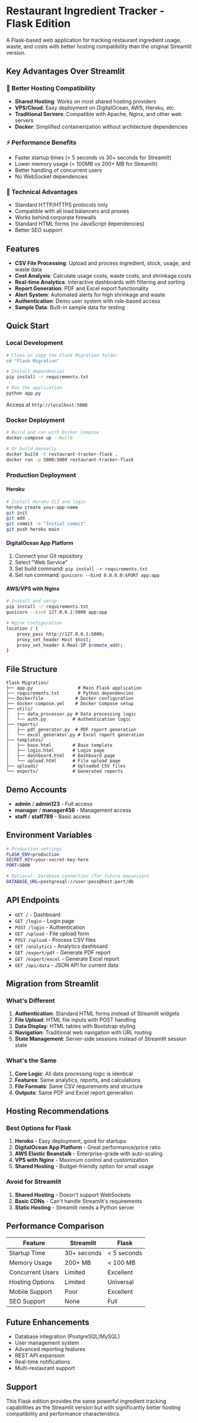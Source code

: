 # Restaurant Ingredient Tracker - Flask Edition

A Flask-based web application for tracking restaurant ingredient usage, waste, and costs with better hosting compatibility than the original Streamlit version.

## Key Advantages Over Streamlit

### 🚀 Better Hosting Compatibility
- **Shared Hosting**: Works on most shared hosting providers
- **VPS/Cloud**: Easy deployment on DigitalOcean, AWS, Heroku, etc.
- **Traditional Servers**: Compatible with Apache, Nginx, and other web servers
- **Docker**: Simplified containerization without architecture dependencies

### ⚡ Performance Benefits
- Faster startup times (< 5 seconds vs 30+ seconds for Streamlit)
- Lower memory usage (< 100MB vs 200+ MB for Streamlit)
- Better handling of concurrent users
- No WebSocket dependencies

### 🔧 Technical Advantages
- Standard HTTP/HTTPS protocols only
- Compatible with all load balancers and proxies
- Works behind corporate firewalls
- Standard HTML forms (no JavaScript dependencies)
- Better SEO support

## Features

- **CSV File Processing**: Upload and process ingredient, stock, usage, and waste data
- **Cost Analysis**: Calculate usage costs, waste costs, and shrinkage costs
- **Real-time Analytics**: Interactive dashboards with filtering and sorting
- **Report Generation**: PDF and Excel export functionality
- **Alert System**: Automated alerts for high shrinkage and waste
- **Authentication**: Demo user system with role-based access
- **Sample Data**: Built-in sample data for testing

## Quick Start

### Local Development

```bash
# Clone or copy the Flask Migration folder
cd "Flask Migration"

# Install dependencies
pip install -r requirements.txt

# Run the application
python app.py
```

Access at `http://localhost:5000`

### Docker Deployment

```bash
# Build and run with Docker Compose
docker-compose up --build

# Or build manually
docker build -t restaurant-tracker-flask .
docker run -p 5000:5000 restaurant-tracker-flask
```

### Production Deployment

#### Heroku
```bash
# Install Heroku CLI and login
heroku create your-app-name
git init
git add .
git commit -m "Initial commit"
git push heroku main
```

#### DigitalOcean App Platform
1. Connect your Git repository
2. Select "Web Service"
3. Set build command: `pip install -r requirements.txt`
4. Set run command: `gunicorn --bind 0.0.0.0:$PORT app:app`

#### AWS/VPS with Nginx
```bash
# Install and setup
pip install -r requirements.txt
gunicorn --bind 127.0.0.1:5000 app:app

# Nginx configuration
location / {
    proxy_pass http://127.0.0.1:5000;
    proxy_set_header Host $host;
    proxy_set_header X-Real-IP $remote_addr;
}
```

## File Structure

```
Flask Migration/
├── app.py                 # Main Flask application
├── requirements.txt       # Python dependencies
├── Dockerfile            # Docker configuration
├── docker-compose.yml    # Docker Compose setup
├── utils/
│   ├── data_processor.py # Data processing logic
│   └── auth.py          # Authentication logic
├── reports/
│   ├── pdf_generator.py  # PDF report generation
│   └── excel_generator.py # Excel report generation
├── templates/
│   ├── base.html        # Base template
│   ├── login.html       # Login page
│   ├── dashboard.html   # Dashboard page
│   └── upload.html      # File upload page
├── uploads/             # Uploaded CSV files
└── exports/             # Generated reports
```

## Demo Accounts

- **admin** / **admin123** - Full access
- **manager** / **manager456** - Management access  
- **staff** / **staff789** - Basic access

## Environment Variables

```bash
# Production settings
FLASK_ENV=production
SECRET_KEY=your-secret-key-here
PORT=5000

# Optional: Database connection (for future expansion)
DATABASE_URL=postgresql://user:pass@host:port/db
```

## API Endpoints

- `GET /` - Dashboard
- `GET /login` - Login page
- `POST /login` - Authentication
- `GET /upload` - File upload form
- `POST /upload` - Process CSV files
- `GET /analytics` - Analytics dashboard
- `GET /export/pdf` - Generate PDF report
- `GET /export/excel` - Generate Excel report
- `GET /api/data` - JSON API for current data

## Migration from Streamlit

### What's Different
1. **Authentication**: Standard HTML forms instead of Streamlit widgets
2. **File Upload**: HTML file inputs with POST handling
3. **Data Display**: HTML tables with Bootstrap styling
4. **Navigation**: Traditional web navigation with URL routing
5. **State Management**: Server-side sessions instead of Streamlit session state

### What's the Same
1. **Core Logic**: All data processing logic is identical
2. **Features**: Same analytics, reports, and calculations
3. **File Formats**: Same CSV requirements and structure
4. **Outputs**: Same PDF and Excel report generation

## Hosting Recommendations

### Best Options for Flask
1. **Heroku** - Easy deployment, good for startups
2. **DigitalOcean App Platform** - Great performance/price ratio
3. **AWS Elastic Beanstalk** - Enterprise-grade with auto-scaling
4. **VPS with Nginx** - Maximum control and customization
5. **Shared Hosting** - Budget-friendly option for small usage

### Avoid for Streamlit
1. **Shared Hosting** - Doesn't support WebSockets
2. **Basic CDNs** - Can't handle Streamlit's requirements
3. **Static Hosting** - Streamlit needs a Python server

## Performance Comparison

| Feature | Streamlit | Flask |
|---------|-----------|--------|
| Startup Time | 30+ seconds | < 5 seconds |
| Memory Usage | 200+ MB | < 100 MB |
| Concurrent Users | Limited | Excellent |
| Hosting Options | Limited | Universal |
| Mobile Support | Poor | Excellent |
| SEO Support | None | Full |

## Future Enhancements

- Database integration (PostgreSQL/MySQL)
- User management system
- Advanced reporting features
- REST API expansion
- Real-time notifications
- Multi-restaurant support

## Support

This Flask edition provides the same powerful ingredient tracking capabilities as the Streamlit version but with significantly better hosting compatibility and performance characteristics.